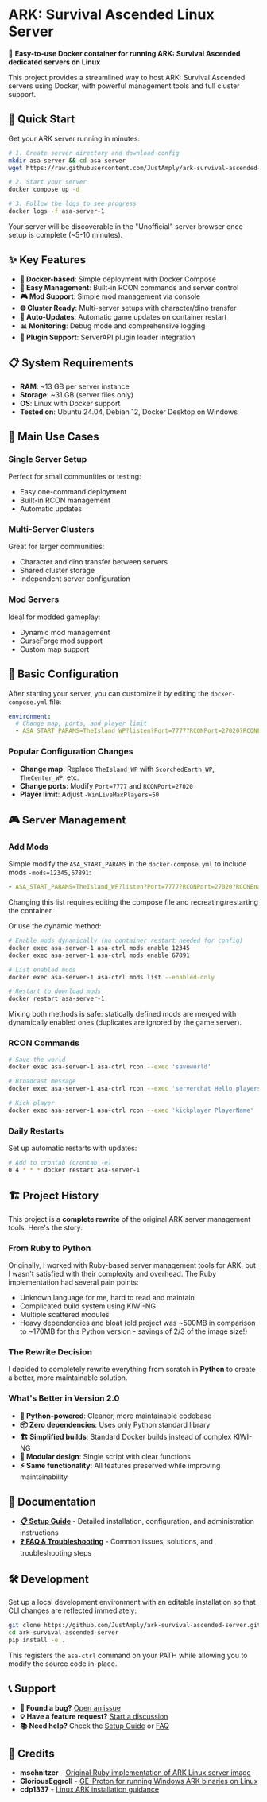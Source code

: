 # ARK: Survival Ascended Linux Server

🦕 **Easy-to-use Docker container for running ARK: Survival Ascended dedicated servers on Linux**

This project provides a streamlined way to host ARK: Survival Ascended servers using Docker, with powerful management tools and full cluster support.

## 🚀 Quick Start

Get your ARK server running in minutes:

```bash
# 1. Create server directory and download config
mkdir asa-server && cd asa-server
wget https://raw.githubusercontent.com/JustAmply/ark-survival-ascended-server/main/docker-compose.yml

# 2. Start your server
docker compose up -d

# 3. Follow the logs to see progress
docker logs -f asa-server-1
```

Your server will be discoverable in the "Unofficial" server browser once setup is complete (~5-10 minutes).

## ✨ Key Features

- **🐳 Docker-based**: Simple deployment with Docker Compose
- **🔧 Easy Management**: Built-in RCON commands and server control
- **🎮 Mod Support**: Simple mod management via console
- **🌐 Cluster Ready**: Multi-server setups with character/dino transfer
- **🔄 Auto-Updates**: Automatic game updates on container restart
- **📊 Monitoring**: Debug mode and comprehensive logging
- **🔌 Plugin Support**: ServerAPI plugin loader integration

## 📋 System Requirements

- **RAM**: ~13 GB per server instance
- **Storage**: ~31 GB (server files only)
- **OS**: Linux with Docker support
- **Tested on**: Ubuntu 24.04, Debian 12, Docker Desktop on Windows

## 🎯 Main Use Cases

### Single Server Setup
Perfect for small communities or testing:
- Easy one-command deployment
- Built-in RCON management
- Automatic updates

### Multi-Server Clusters  
Great for larger communities:
- Character and dino transfer between servers
- Shared cluster storage
- Independent server configuration

### Mod Servers
Ideal for modded gameplay:
- Dynamic mod management
- CurseForge mod support
- Custom map support

## 🔧 Basic Configuration

After starting your server, you can customize it by editing the `docker-compose.yml` file:

```yaml
environment:
  # Change map, ports, and player limit
  - ASA_START_PARAMS=TheIsland_WP?listen?Port=7777?RCONPort=27020?RCONEnabled=True -WinLiveMaxPlayers=50
```

### Popular Configuration Changes

- **Change map**: Replace `TheIsland_WP` with `ScorchedEarth_WP`, `TheCenter_WP`, etc.
- **Change ports**: Modify `Port=7777` and `RCONPort=27020`
- **Player limit**: Adjust `-WinLiveMaxPlayers=50`

## 🎮 Server Management

### Add Mods

Simple modify the `ASA_START_PARAMS` in the `docker-compose.yml` to include mods `-mods=12345,67891`:
```yaml
- ASA_START_PARAMS=TheIsland_WP?listen?Port=7777?RCONPort=27020?RCONEnabled=True -WinLiveMaxPlayers=50 -mods=12345,67891
```

Changing this list requires editing the compose file and recreating/restarting the container.

Or use the dynamic method:
```bash
# Enable mods dynamically (no container restart needed for config)
docker exec asa-server-1 asa-ctrl mods enable 12345
docker exec asa-server-1 asa-ctrl mods enable 67891

# List enabled mods
docker exec asa-server-1 asa-ctrl mods list --enabled-only

# Restart to download mods
docker restart asa-server-1
```

Mixing both methods is safe: statically defined mods are merged with dynamically enabled ones (duplicates are ignored by the game server).

### RCON Commands
```bash
# Save the world
docker exec asa-server-1 asa-ctrl rcon --exec 'saveworld'

# Broadcast message
docker exec asa-server-1 asa-ctrl rcon --exec 'serverchat Hello players!'

# Kick player
docker exec asa-server-1 asa-ctrl rcon --exec 'kickplayer PlayerName'
```

### Daily Restarts
Set up automatic restarts with updates:
```bash
# Add to crontab (crontab -e)
0 4 * * * docker restart asa-server-1
```

## 🏗️ Project History

This project is a **complete rewrite** of the original ARK server management tools. Here's the story:

### From Ruby to Python

Originally, I worked with Ruby-based server management tools for ARK, but I wasn't satisfied with their complexity and overhead. The Ruby implementation had several pain points:

- Unknown language for me, hard to read and maintain
- Complicated build system using KIWI-NG
- Multiple scattered modules
- Heavy dependencies and bloat (old project was ~500MB in comparison to ~170MB for this Python version - savings of 2/3 of the image size!)

### The Rewrite Decision

I decided to completely rewrite everything from scratch in **Python** to create a better, more maintainable solution.

### What's Better in Version 2.0

- **🐍 Python-powered**: Cleaner, more maintainable codebase
- **📦 Zero dependencies**: Uses only Python standard library
- **🏗️ Simplified builds**: Standard Docker builds instead of complex KIWI-NG
- **🧩 Modular design**: Single script with clear functions
- **⚡ Same functionality**: All features preserved while improving maintainability

## 📖 Documentation

- **[📋 Setup Guide](SETUP.md)** - Detailed installation, configuration, and administration instructions
- **[❓ FAQ & Troubleshooting](FAQ.md)** - Common issues, solutions, and troubleshooting steps

## 🛠️ Development

Set up a local development environment with an editable installation so that CLI changes are reflected immediately:

```bash
git clone https://github.com/JustAmply/ark-survival-ascended-server.git
cd ark-survival-ascended-server
pip install -e .
```

This registers the `asa-ctrl` command on your PATH while allowing you to modify the source code in-place.

## 📞 Support

- **🐛 Found a bug?** [Open an issue](https://github.com/JustAmply/ark-survival-ascended-server/issues)
- **💡 Have a feature request?** [Start a discussion](https://github.com/JustAmply/ark-survival-ascended-server/discussions)
- **📚 Need help?** Check the [Setup Guide](SETUP.md) or [FAQ](FAQ.md)

## 🙏 Credits

- **mschnitzer** - [Original Ruby implementation of ARK Linux server image](https://github.com/mschnitzer/ark-survival-ascended-linux-container-image)
- **GloriousEggroll** - [GE-Proton for running Windows ARK binaries on Linux](https://github.com/GloriousEggroll/proton-ge-custom)
- **cdp1337** - [Linux ARK installation guidance](https://github.com/cdp1337/ARKSurvivalAscended-Linux)